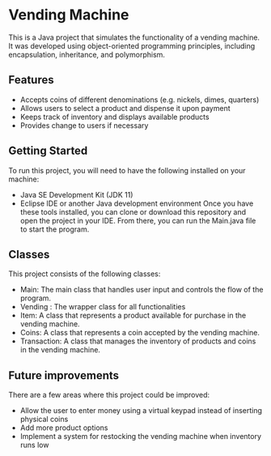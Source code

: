# Vending Machine
This is a Java project that simulates the functionality of a vending machine. It was developed using object-oriented programming principles, including encapsulation, inheritance, and polymorphism.
## Features
 - Accepts coins of different denominations (e.g. nickels, dimes, quarters)
 - Allows users to select a product and dispense it upon payment
 - Keeps track of inventory and displays available products
 - Provides change to users if necessary
## Getting Started
To run this project, you will need to have the following installed on your machine:
 - Java SE Development Kit (JDK 11)
 - Eclipse IDE or another Java development environment
Once you have these tools installed, you can clone or download this repository and open the project in your IDE. From there, you can run the Main.java file to start the program.

## Classes
This project consists of the following classes:

 - Main: The main class that handles user input and controls the flow of the program.
 - Vending : The wrapper class for all functionalities 
 - Item: A class that represents a product available for purchase in the vending machine.
 - Coins: A class that represents a coin accepted by the vending machine.
 - Transaction: A class that manages the inventory of products and coins in the vending machine.
## Future improvements
There are a few areas where this project could be improved:

  - Allow the user to enter money using a virtual keypad instead of inserting physical coins
  - Add more product options
  - Implement a system for restocking the vending machine when inventory runs low
